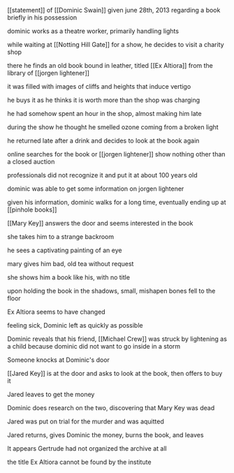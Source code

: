 [[statement]] of [[Dominic Swain]] given june 28th, 2013 regarding a book briefly in his possession

dominic works as a theatre worker, primarily handling lights

while waiting at [[Notting Hill Gate]] for a show, he decides to visit a charity shop

there he finds an old book bound in leather, titled [[Ex Altiora]] from the library of [[jorgen lightener]] 

it was filled with images of cliffs and heights that induce vertigo

he buys it as he thinks it is worth more than the shop was charging

he had somehow spent an hour in the shop, almost making him late

during the show he thought he smelled ozone coming from a broken light

he returned late after a drink and decides to look at the book again

online searches for the book or [[jorgen lightener]] show nothing other than a closed auction

professionals did not recognize it and put it at about 100 years old

dominic was able to get some information on jorgen lightener

given his information, dominic walks for a long time, eventually ending up at [[pinhole books]]

[[Mary Key]] answers the door and seems interested in the book

she takes him to a strange backroom

he sees a captivating painting of an eye

mary gives him bad, old tea without request

she shows him a book like his, with no title

upon holding the book in the shadows, small, mishapen bones fell to the floor

Ex Altiora seems to have changed

feeling sick, Dominic left as quickly as possible

Dominic reveals that his friend, [[Michael Crew]] was struck by lightening as a child because dominic did not want to go inside in a storm

Someone knocks at Dominic's door

[[Jared Key]] is at the door and asks to look at the book, then offers to buy it

Jared leaves to get the money

Dominic does research on the two, discovering that Mary Key was dead

Jared was put on trial for the murder and was aquitted

Jared returns, gives Dominic the money, burns the book, and leaves

It appears Gertrude had not organized the archive at all

the title Ex Altiora cannot be found by the institute